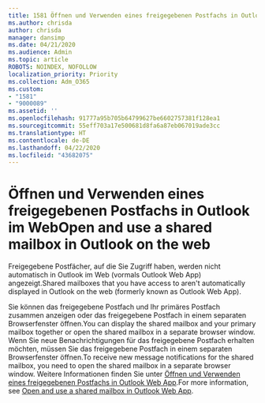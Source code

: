 ```yaml
---
title: 1581 Öffnen und Verwenden eines freigegebenen Postfachs in Outlook im Web
ms.author: chrisda
author: chrisda
manager: dansimp
ms.date: 04/21/2020
ms.audience: Admin
ms.topic: article
ROBOTS: NOINDEX, NOFOLLOW
localization_priority: Priority
ms.collection: Adm_O365
ms.custom:
- "1581"
- "9000089"
ms.assetid: ''
ms.openlocfilehash: 91777a95b705b64799627be6602757381f128ea1
ms.sourcegitcommit: 55eff703a17e500681d8fa6a87eb067019ade3cc
ms.translationtype: HT
ms.contentlocale: de-DE
ms.lasthandoff: 04/22/2020
ms.locfileid: "43682075"
---
```

# <a name="open-and-use-a-shared-mailbox-in-outlook-on-the-web"></a><span data-ttu-id="d8805-102">Öffnen und Verwenden eines freigegebenen Postfachs in Outlook im Web</span><span class="sxs-lookup"><span data-stu-id="d8805-102">Open and use a shared mailbox in Outlook on the web</span></span>

<span data-ttu-id="d8805-103">Freigegebene Postfächer, auf die Sie Zugriff haben, werden nicht automatisch in Outlook im Web (vormals Outlook Web App) angezeigt.</span><span class="sxs-lookup"><span data-stu-id="d8805-103">Shared mailboxes that you have access to aren't automatically displayed in Outlook on the web (formerly known as Outlook Web App).</span></span>

<span data-ttu-id="d8805-104">Sie können das freigegebene Postfach und Ihr primäres Postfach zusammen anzeigen oder das freigegebene Postfach in einem separaten Browserfenster öffnen.</span><span class="sxs-lookup"><span data-stu-id="d8805-104">You can display the shared mailbox and your primary mailbox together or open the shared mailbox in a separate browser window.</span></span> <span data-ttu-id="d8805-105">Wenn Sie neue Benachrichtigungen für das freigegebene Postfach erhalten möchten, müssen Sie das freigegebene Postfach in einem separaten Browserfenster öffnen.</span><span class="sxs-lookup"><span data-stu-id="d8805-105">To receive new message notifications for the shared mailbox, you need to open the shared mailbox in a separate browser window.</span></span> <span data-ttu-id="d8805-106">Weitere Informationen finden Sie unter [Öffnen und Verwenden eines freigegebenen Postfachs in Outlook Web App](https://support.office.com/article/Add-a-shared-mailbox-to-Outlook-on-the-web-98b5a90d-4e38-415d-a030-f09a4cd28207).</span><span class="sxs-lookup"><span data-stu-id="d8805-106">For more information, see [Open and use a shared mailbox in Outlook Web App](https://support.office.com/article/Add-a-shared-mailbox-to-Outlook-on-the-web-98b5a90d-4e38-415d-a030-f09a4cd28207).</span></span>
